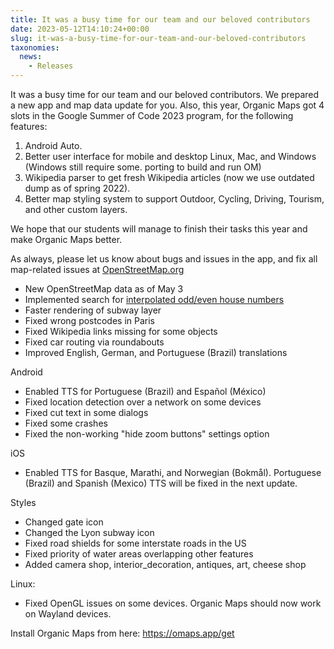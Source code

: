 ```yaml
---
title: It was a busy time for our team and our beloved contributors
date: 2023-05-12T14:10:24+00:00
slug: it-was-a-busy-time-for-our-team-and-our-beloved-contributors
taxonomies:
  news:
    - Releases
---
```


It was a busy time for our team and our beloved contributors. We prepared a new app and map data update for you.
Also, this year, Organic Maps got 4 slots in the Google Summer of Code 2023 program, for the following features:

1. Android Auto.
2. Better user interface for mobile and desktop Linux, Mac, and Windows (Windows still require some. porting to build and run OM)
3. Wikipedia parser to get fresh Wikipedia articles (now we use outdated dump as of spring 2022).
4. Better map styling system to support Outdoor, Cycling, Driving, Tourism, and other custom layers.

We hope that our students will manage to finish their tasks this year and make Organic Maps better.

As always, please let us know about bugs and issues in the app, and fix all map-related issues at [OpenStreetMap.org](https://openstreetmap.org/)

- New OpenStreetMap data as of May 3
- Implemented search for [interpolated odd/even house numbers](https://wiki.openstreetmap.org/wiki/Key:addr:%2A#Tags%5Ffor%5Finterpolation%5Fways)
- Faster rendering of subway layer
- Fixed wrong postcodes in Paris
- Fixed Wikipedia links missing for some objects
- Fixed car routing via roundabouts
- Improved English, German, and Portuguese (Brazil) translations

Android

- Enabled TTS for Portuguese (Brazil) and Español (México)
- Fixed location detection over a network on some devices
- Fixed cut text in some dialogs
- Fixed some crashes
- Fixed the non-working "hide zoom buttons" settings option

iOS

- Enabled TTS for Basque, Marathi, and Norwegian (Bokmål). Portuguese (Brazil) and Spanish (Mexico) TTS will be fixed in the next update.

Styles

- Changed gate icon
- Changed the Lyon subway icon
- Fixed road shields for some interstate roads in the US
- Fixed priority of water areas overlapping other features
- Added camera shop, interior\_decoration, antiques, art, cheese shop

Linux:

- Fixed OpenGL issues on some devices. Organic Maps should now work on Wayland devices.

Install Organic Maps from here: <https://omaps.app/get>

